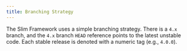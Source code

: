 ```yaml
---
title: Branching Strategy
---
```


The Slim Framework uses a simple branching strategy. There is a `4.x` branch, and the `4.x` branch `HEAD` reference points to the latest unstable code. Each stable release is denoted with a numeric tag (e.g., `4.0.0`).
